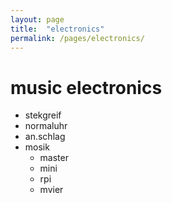 ```yaml
---
layout: page
title:  "electronics"
permalink: /pages/electronics/
---
```


# music electronics

- stekgreif
- normaluhr
- an.schlag
- mosik
  - master
  - mini
  - rpi
  - mvier